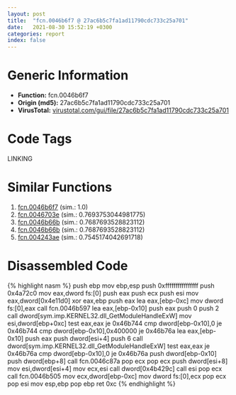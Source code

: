 ```yaml
---
layout: post
title:  "fcn.0046b6f7 @ 27ac6b5c7fa1ad11790cdc733c25a701"
date:   2021-08-30 15:52:19 +0300
categories: report
index: false
---
```


# Generic Information
- **Function:** fcn.0046b6f7
- **Origin (md5):** 27ac6b5c7fa1ad11790cdc733c25a701
- **VirusTotal:** [virustotal.com/gui/file/27ac6b5c7fa1ad11790cdc733c25a701][virustotal_ref]

# Code Tags
<span class="tag" id="LINKING">LINKING</span>


# Similar Functions

1. [fcn.0046b6f7][similar_1_ref] (sim.: 1.0)
2. [fcn.0046703e][similar_2_ref] (sim.: 0.7693753044981775)
3. [fcn.0046b66b][similar_3_ref] (sim.: 0.7687693528823112)
4. [fcn.0046b66b][similar_4_ref] (sim.: 0.7687693528823112)
5. [fcn.004243ae][similar_5_ref] (sim.: 0.7545174042691718)


# Disassembled Code

{% highlight nasm %}
push ebp
mov ebp,esp
push 0xffffffffffffffff
push 0x4a72c0
mov eax,dword fs:[0]
push eax
push ecx
push esi
mov eax,dword[0x4e11d0]
xor eax,ebp
push eax
lea eax,[ebp-0xc]
mov dword fs:[0],eax
call fcn.0046b597
lea eax,[ebp-0x10]
push eax
push 0
push 2
call dword[sym.imp.KERNEL32.dll_GetModuleHandleExW]
mov esi,dword[ebp+0xc]
test eax,eax
je 0x46b744
cmp dword[ebp-0x10],0
je 0x46b744
cmp dword[ebp-0x10],0x400000
je 0x46b76a
lea eax,[ebp-0x10]
push eax
push dword[esi+4]
push 6
call dword[sym.imp.KERNEL32.dll_GetModuleHandleExW]
test eax,eax
je 0x46b76a
cmp dword[ebp-0x10],0
je 0x46b76a
push dword[ebp-0x10]
push dword[ebp+8]
call fcn.0046c87a
pop ecx
pop ecx
push dword[esi+8]
mov esi,dword[esi+4]
mov ecx,esi
call dword[0x4b429c]
call esi
pop ecx
call fcn.0046b505
mov ecx,dword[ebp-0xc]
mov dword fs:[0],ecx
pop ecx
pop esi
mov esp,ebp
pop ebp
ret 0xc
{% endhighlight %}


[similar_1_ref]: /report/fcn.0046b6f7@9b5524245506621a9773176393787e61
[similar_2_ref]: /report/fcn.0046703e@d96761eb00d2d97e2b6f5ffffed0b46a
[similar_3_ref]: /report/fcn.0046b66b@9b5524245506621a9773176393787e61
[similar_4_ref]: /report/fcn.0046b66b@27ac6b5c7fa1ad11790cdc733c25a701
[similar_5_ref]: /report/fcn.004243ae@418e0921f3a9bd4f5bc0dcc59623b5a1
[virustotal_ref]: https://www.virustotal.com/gui/file/27ac6b5c7fa1ad11790cdc733c25a701